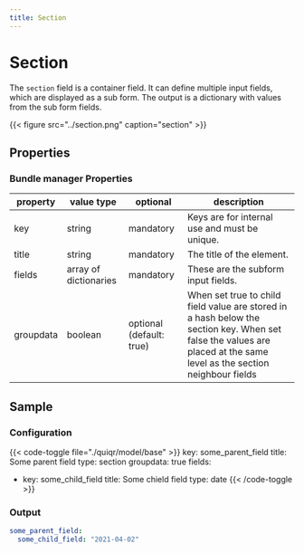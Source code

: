 ```yaml
---
title: Section
---
```


# Section

The `section` field is a container field. It can define multiple input fields,
which are displayed as a sub form. The output is a dictionary with values from
the sub form fields.

{{< figure src="../section.png" caption="section" >}}

## Properties

### Bundle manager Properties

| property  | value type            | optional                | description                                                                                                                                                           |
|-----------|-----------------------|-------------------------|-----------------------------------------------------------------------------------------------------------------------------------------------------------------------|
| key       | string                | mandatory               | Keys are for internal use and must be unique.                                                                                                                         |
| title     | string                | mandatory               | The title of the element.                                                                                                                                             |
| fields    | array of dictionaries | mandatory               | These are the subform input fields.                                                                                                                                   |
| groupdata | boolean               | optional (default: true) | When set true to child field value are stored in a hash below the section key. When set false the values are placed at the same level as the section neighbour fields |

## Sample

### Configuration

{{< code-toggle file="./quiqr/model/base" >}}
key: some_parent_field
title: Some parent field
type: section
groupdata: true
fields:
  - key: some_child_field
    title: Some chield field
    type: date
{{< /code-toggle >}}

### Output

```yaml
some_parent_field:
  some_child_field: "2021-04-02"
```
